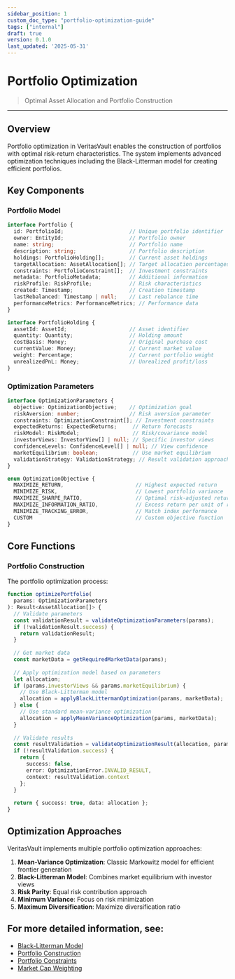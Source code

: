 ```yaml
---
sidebar_position: 1
custom_doc_type: "portfolio-optimization-guide"
tags: ["internal"]
draft: true
version: 0.1.0
last_updated: '2025-05-31'
---
```


# Portfolio Optimization

> Optimal Asset Allocation and Portfolio Construction

---

## Overview

Portfolio optimization in VeritasVault enables the construction of portfolios with optimal risk-return characteristics. The system implements advanced optimization techniques including the Black-Litterman model for creating efficient portfolios.

## Key Components

### Portfolio Model

```typescript
interface Portfolio {
  id: PortfolioId;                     // Unique portfolio identifier
  owner: EntityId;                     // Portfolio owner
  name: string;                        // Portfolio name
  description: string;                 // Portfolio description
  holdings: PortfolioHolding[];        // Current asset holdings
  targetAllocation: AssetAllocation[]; // Target allocation percentages
  constraints: PortfolioConstraint[];  // Investment constraints
  metadata: PortfolioMetadata;         // Additional information
  riskProfile: RiskProfile;            // Risk characteristics
  created: Timestamp;                  // Creation timestamp
  lastRebalanced: Timestamp | null;    // Last rebalance time
  performanceMetrics: PerformanceMetrics; // Performance data
}

interface PortfolioHolding {
  assetId: AssetId;                    // Asset identifier
  quantity: Quantity;                  // Holding amount
  costBasis: Money;                    // Original purchase cost
  currentValue: Money;                 // Current market value
  weight: Percentage;                  // Current portfolio weight
  unrealizedPnL: Money;                // Unrealized profit/loss
}
```

### Optimization Parameters

```typescript
interface OptimizationParameters {
  objective: OptimizationObjective;    // Optimization goal
  riskAversion: number;                // Risk aversion parameter
  constraints: OptimizationConstraint[]; // Investment constraints
  expectedReturns: ExpectedReturns;     // Return forecasts
  riskModel: RiskModel;                 // Risk/covariance model
  investorViews: InvestorView[] | null; // Specific investor views
  confidenceLevels: ConfidenceLevel[] | null; // View confidence 
  marketEquilibrium: boolean;           // Use market equilibrium
  validationStrategy: ValidationStrategy; // Result validation approach
}

enum OptimizationObjective {
  MAXIMIZE_RETURN,                       // Highest expected return
  MINIMIZE_RISK,                         // Lowest portfolio variance
  MAXIMIZE_SHARPE_RATIO,                 // Optimal risk-adjusted return
  MAXIMIZE_INFORMATION_RATIO,            // Excess return per unit of risk
  MINIMIZE_TRACKING_ERROR,               // Match index performance
  CUSTOM                                 // Custom objective function
}
```

## Core Functions

### Portfolio Construction

The portfolio optimization process:

```typescript
function optimizePortfolio(
  params: OptimizationParameters
): Result<AssetAllocation[]> {
  // Validate parameters
  const validationResult = validateOptimizationParameters(params);
  if (!validationResult.success) {
    return validationResult;
  }
  
  // Get market data
  const marketData = getRequiredMarketData(params);
  
  // Apply optimization model based on parameters
  let allocation;
  if (params.investorViews && params.marketEquilibrium) {
    // Use Black-Litterman model
    allocation = applyBlackLittermanOptimization(params, marketData);
  } else {
    // Use standard mean-variance optimization
    allocation = applyMeanVarianceOptimization(params, marketData);
  }
  
  // Validate results
  const resultValidation = validateOptimizationResult(allocation, params);
  if (!resultValidation.success) {
    return {
      success: false,
      error: OptimizationError.INVALID_RESULT,
      context: resultValidation.context
    };
  }
  
  return { success: true, data: allocation };
}
```

## Optimization Approaches

VeritasVault implements multiple portfolio optimization approaches:

1. **Mean-Variance Optimization**: Classic Markowitz model for efficient frontier generation
2. **Black-Litterman Model**: Combines market equilibrium with investor views
3. **Risk Parity**: Equal risk contribution approach
4. **Minimum Variance**: Focus on risk minimization
5. **Maximum Diversification**: Maximize diversification ratio

## For more detailed information, see:

* [Black-Litterman Model](black-litterman/black-litterman-model.md)
* [Portfolio Construction](./portfolio-construction.md)
* [Portfolio Constraints](./portfolio-constraints.md)
* [Market Cap Weighting](../market-cap-weighting.md)